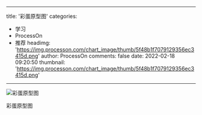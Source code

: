 
---
title: '彩蛋原型图'
categories: 
 - 学习
 - ProcessOn
 - 推荐
headimg: 'https://img.processon.com/chart_image/thumb/5f48b1f7079129356ec3415d.png'
author: ProcessOn
comments: false
date: 2022-02-18 09:20:50
thumbnail: 'https://img.processon.com/chart_image/thumb/5f48b1f7079129356ec3415d.png'
---

<div>   
<img class="thumb" alt="彩蛋原型图" src="https://img.processon.com/chart_image/thumb/5f48b1f7079129356ec3415d.png" referrerpolicy="no-referrer">
<p>彩蛋原型图</p>  
</div>
            